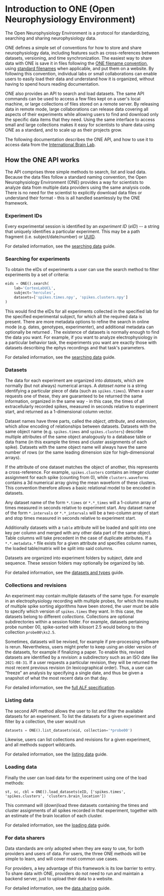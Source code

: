 # Introduction to ONE (Open Neurophysiology Environment)

The Open Neurophysiology Environment is a protocol for standardizing, searching and sharing
neurophysiology data.

ONE defines a simple set of conventions for how to store and share neurophysiology data, including features such as cross-references between datasets, versioning, and time synchronization. The easiest way to share data with ONE is save it in files following the [ONE filename convention](./Open_Neurophysiology_Environment_Filename_Convention.pdf), using [standard filenames](https://docs.google.com/spreadsheets/d/13-3f1JE_wdSAqlO2xi_6XV8nQ5up-uaOIvWAYFBJ7q0/edit#gid=0) when applicable, and put them on a website. By following this convention, individual labs or small collaborations can enable users to easily load their data and understand how it is organized, without having to spend hours reading documentation.  

ONE also provides an API to search and load datasets. The same API commands can be used to access a few files kept on a user's local machine, or large collections of files stored on a remote server. By releasing data in remote mode, large collaborations can release data covering all aspects of their experiments while allowing users to find and download only the specific data items that they need. Using the same interface to access small and large collections makes it easy for scientists to share data using ONE as a standard, and to scale up as their projects grow.

The following documentation describes the ONE API, and how to use it to access data from the [International Brain Lab](https://www.internationalbrainlab.com/). 

## How the ONE API works

The API comprises three simple methods to search, list and load data. 
Because the data files follow a standard naming convention, the Open Neurophysiology Environment (ONE) 
provides a way for scientists to analyze data from multiple data providers using the same analysis code. 
There is no need for the scientist to explicitly download data files or understand their format - this 
is all handled seamlessly by the ONE framework. 

### Experiment IDs
Every experimental session is identified by an *experiment ID* (*eID*) -- a string that uniquely 
identifies a particular experiment. This may be a path fragment (i.e. subject/date/number) or [UUID](https://en.wikipedia.org/wiki/Universally_unique_identifier). 

For detailed information, see the [searching data](./notebooks/experiment_ids) guide.

### Searching for experiments
To obtain the eIDs of experiments a user can use the search method to filter experiments by a set of criteria:
```python
eids = ONE().search(
    lab='CortexLabUCL', 
    subject='hercules', 
    datasets=['spikes.times.npy', 'spikes.clusters.npy']
)
```
This would find the eIDs for all experiments collected in the specified lab for the specified
experimental subject, for which all the required data is present. There are more metadata options
to refine the search in online mode (e.g. dates, genotypes, experimenter), and additional metadata
can optionally be returned . The existence of datasets is normally enough to find the data you want. 
For example, if you want to analyze electrophysiology in a particular behavior task, the experiments 
you want are exactly those with datasets describing the ephys recordings and that task's parameters.

For detailed information, see the [searching data](./notebooks/one_search/one_search) guide.

### Datasets

The data for each experiment are organized into *datasets*, which are normally (but not always) 
numerical arrays. A *dataset name* is a string identifying a particular piece of data 
(such as `spikes.times`). When a user requests one of these, they are guaranteed to be returned the 
same information, organized in the same way - in this case, the times of all extracellularly 
recorded spikes, measured in seconds relative to experiment start, and returned as a 1-dimensional 
column vector. 

Dataset names have three parts, called the *object*, *attribute*, and *extension*, which allow encoding of
relationships between datasets.  Datasets with the same object name (e.g. `spikes.times` and `spikes.clusters`)
describe multiple attributes of the same object analogously to a database table or data frame
(in this example the times and cluster assignments of each spike). Datasets with the same object
name will always have the same number of rows (or the same leading dimension size for high-dimensional arrays).

If the attribute of one dataset matches the object of another, this represents a cross-reference.
For example, `spikes.clusters` contains an integer cluster assignment for each spike (counting from 0),
while `clusters.waveforms` contains a 3d numerical array giving the mean waveform of these clusters. 
This convention therefore allows a basic relational model to be encoded in datasets. 

Any dataset name of the form `*.times` or `*.*_times` will a 1-column array of times measured in
seconds relative to experiment start. Any dataset name of the form `*.intervals` or `*.*_intervals` 
will be a two-column array of start and stop times measured in seconds relative to experiment start. 

Additionally datasets with a `table` attribute will be loaded and split into one key per column and
merged with any other data part of the same object.  Table columns will take precedent in the case
of duplicate attributes.  If a `*.*.metadata.*` file exists for a given attribute and specifies
column names, the loaded table/matrix will be split into said columns.

Datasets are organized into experiment folders by subject, date and sequence.  These session folders 
may optionally be organized by lab.

For detailed information, see the [datasets and types](./notebooks/datasets_and_types) guide.

### Collections and revisions
An experiment may contain multiple datasets of the same type. For example in an electrophysiology 
recording with multiple probes, for which the results of multiple spike sorting algorithms have been stored,
the user must be able to specify which version of `spikes.times` they want. In this case, the datasets 
belong to different *collections*. Collections are optional subdirectories within a session folder.
For example, datasets pertaining probe number 00, spike-sorted with kilosort 2.5 would belong to the 
collection `probe00\ks2.5`. 

Sometimes, datasets will be revised, for example if pre-processing software is rerun.
Nevertheless, users might prefer to keep using an older version of the datasets, for example if
finalizing a paper. To enable this, revised datasets are identified by a *revision*: a subdirectory
such as an ISO date like `2021-08-31`. If a user requests a particular revision, they will be 
returned the most recent previous revision (in lexicographical order). Thus, a user can "freeze" an 
analysis by specifying a single date, and thus be given a snapshot of what the most recent data on that day.

For detailed information, see the [full ALF specification](./alf_intro).

### Listing data
The second API method allows the user to list and filter the available datasets for an experiment.
To list the datasets for a given experiment and filter by a collection, the user would run
```python
datasets = ONE().list_datasets(eid, collection='*probe00')
```

Likewise, users can list collections and revisions for a given experiment, and all methods support wildcards.

For detailed information, see the [listing data](./notebooks/one_list/one_list) guide.

### Loading data

Finally the user can load data for the experiment using one of the load methods:
```
st, sc, cbl = ONE().load_datasets(eID, ['spikes.times', 'spikes.clusters', 'clusters.brain_location'])
```

This command will (down)load three datasets containing the times and cluster assignments of all 
spikes recorded in that experiment, together with an estimate of the brain location of each cluster.  

For detailed information, see the [loading data](./notebooks/one_load/one_load) guide.

### For data sharers

Data standards are only adopted when they are easy to use, for both providers and users of data. 
For users, the three ONE methods will be simple to learn, and will cover most common use cases.

For providers, a key advantage of this framework is its low barrier to entry. To share data with ONE,
providers do not need to run and maintain a backend server, just to upload their data to a website.

For detailed information, see the [data sharing](./notebooks/data_sharing) guide.
